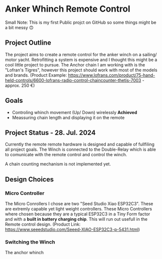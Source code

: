 # Anker Whinch Remote Control
Small Note: This is my first Public projct on GitHub so some things might be a bit messy 🙃

## Project Outline
The project aims  to create a remote control for the anker winch on a sailing/ motor yacht. 
Retrofitting a system is expensive and I thought this might be a cool little project to pursue.
The Anchor chain I am working with is the "Lofran's Tigres", however this project should work with most of the models and brands.
(Product Example: https://www.lofrans.com/product/75-hand-held-controls/6600-lofrans-radio-control-chaincounter-thetis-7003 - approx. 250 €)

## Goals
- Controling whinch movement (Up/ Down) wirelessly **Achieved**
- Meassuring chain length and displaying it on the remote

## Project Status - 28. Jul. 2024
Currently the remote remote hardware is designed and capable of fullfiling all project goals. 
The Winch is connected to the Double-Relay which is able to comunicate with the remote control and control the winch. 

A chain counting mechanism is not implemented yet.

## Design Choices
### Micro Controller
The Micro Conrollers I chose are two "Seed Studio Xiao ESP32C3". These are extremly capable yet light weight controllers.
These Micro Controllers where chosen because they are a typical ESP32C3 in a Tiny Form factor and with a **built in battery charging chip**. 
This will run out usefull in the Remote control design.
(Product Link: https://www.seeedstudio.com/Seeed-XIAO-ESP32C3-p-5431.html)

### Switching the Winch
The anchor whinch



